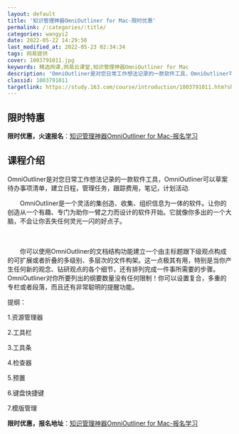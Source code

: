 ```yaml
---
layout: default
title: '知识管理神器OmniOutliner for Mac-限时优惠'
permalink: /:categories/:title/
categories: wangyi2
date: 2022-05-22 14:29:50
last_modified_at: 2022-05-23 02:34:34
tags: 网易提供
cover: 1003791011.jpg
keywords: 精选网课,网易云课堂,知识管理神器OmniOutliner for Mac
description: 'OmniOutliner是对您日常工作想法记录的一款软件工具，OmniOutliner可以草案待办事项清单，建立日程，管'
classid: 1003791011
targetlink: https://study.163.com/course/introduction/1003791011.htm?share=1&shareId=1025206652&utm_campaign=share&utm_medium=iphoneShare&utm_source=&utm_u=1025206652
---
```


## 限时特惠

**限时优惠，火速报名**：[知识管理神器OmniOutliner for Mac-报名学习](https://study.163.com/course/introduction/1003791011.htm?share=1&shareId=1025206652&utm_campaign=share&utm_medium=iphoneShare&utm_source=&utm_u=1025206652)

## 课程介绍

OmniOutliner是对您日常工作想法记录的一款软件工具，OmniOutliner可以草案待办事项清单，建立日程，管理任务，跟踪费用，笔记，计划活动.

　　OmniOutliner是一个灵活的集创造、收集、组织信息为一体的软件。让你的创造从一个有趣、专门为助你一臂之力而设计的软件开始。它就像你多出的一个大脑，不会让你丢失任何灵光一闪的好点子。

　　

　　你可以使用OmniOutliner的文档结构功能建立一个由主标题跟下级观点构成的可扩展或者折叠的多级别、多层次的文件构架。这一点极其有用，特别是当你产生任何新的观念、钻研观点的各个细节，还有排列完成一件事所需要的步骤。OmniOutliner对你所要列出的纲要数量没有任何限制！你可以设置复合，多重的专栏或者段落，而且还有非常聪明的提醒功能。

提纲：

1.资源管理器

2.工具栏

3.工具条

4.检查器

5.预置

6.键盘快捷键

7.模版管理

**限时优惠，报名地址**：[知识管理神器OmniOutliner for Mac-报名学习](https://study.163.com/course/introduction/1003791011.htm?share=1&shareId=1025206652&utm_campaign=share&utm_medium=iphoneShare&utm_source=&utm_u=1025206652)

